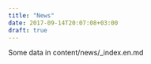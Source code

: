 ```yaml
---
title: "News"
date: 2017-09-14T20:07:08+03:00
draft: true
---
```


Some data in content/news/_index.en.md

